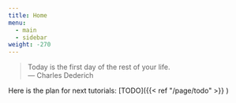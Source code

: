 ```yaml
---
title: Home
menu:
  - main
  - sidebar
weight: -270
---
```


> Today is the first day of the rest of your life.  
— Charles Dederich 

Here is the plan for next tutorials: [TODO]({{< ref "/page/todo" >}} ) 